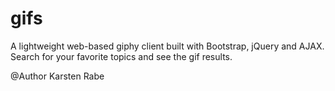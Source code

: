 # gifs
A lightweight web-based giphy client built with Bootstrap, jQuery and AJAX. Search for your favorite topics and see the gif results.

@Author Karsten Rabe
